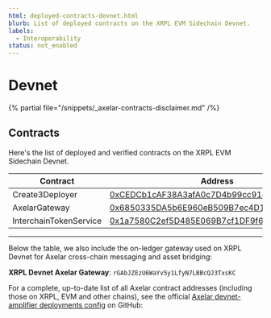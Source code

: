 ```yaml
---
html: deployed-contracts-devnet.html
blurb: List of deployed contracts on the XRPL EVM Sidechain Devnet.
labels:
  - Interoperability
status: not_enabled
---
```


# Devnet

{% partial file="/snippets/_axelar-contracts-disclaimer.md" /%}

## Contracts

Here's the list of deployed and verified contracts on the XRPL EVM Sidechain Devnet.

| Contract               | Address                                                                                                                       |
| ---------------------- | ----------------------------------------------------------------------------------------------------------------------------- |
| Create3Deployer        | [0xCEDCb1cAF38A3afA0c7D4b99cc91e806C4E5B18e](https://explorer.xrplevm.org/address/0xCEDCb1cAF38A3afA0c7D4b99cc91e806C4E5B18e) |
| AxelarGateway          | [0x6850335DA5b6E960eB509B7ec4D159ebA8e89eFd](https://explorer.xrplevm.org/address/0x6850335DA5b6E960eB509B7ec4D159ebA8e89eFd) |
| InterchainTokenService | [0x1a7580C2ef5D485E069B7cf1DF9f6478603024d3](https://explorer.xrplevm.org/address/0x1a7580C2ef5D485E069B7cf1DF9f6478603024d3) |


---

Below the table, we also include the on-ledger gateway used on XRPL Devnet for Axelar cross-chain messaging and asset bridging:

**XRPL Devnet Axelar Gateway**: `rGAbJZEzU6WaYv5y1LfyN7LBBcQJ3TxsKC`

For a complete, up-to-date list of all Axelar contract addresses (including those on XRPL, EVM and other chains), see the official [Axelar devnet-amplifier deployments config](https://github.com/axelarnetwork/axelar-contract-deployments/blob/main/axelar-chains-config/info/devnet-amplifier.json) on GitHub: 